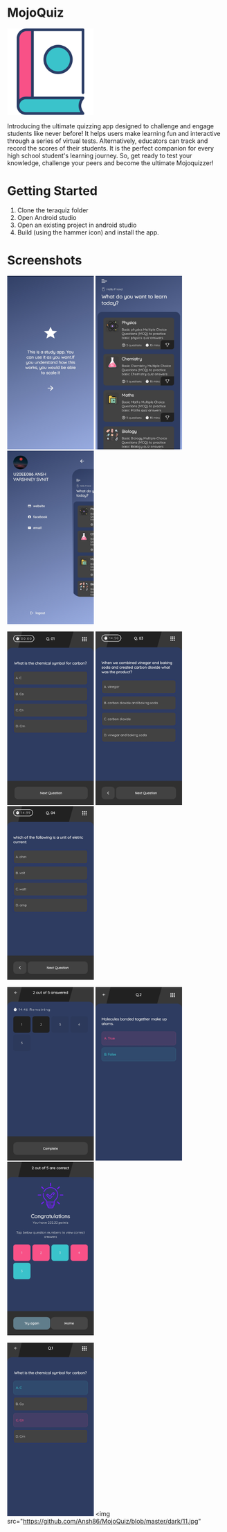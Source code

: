 # MojoQuiz
<img src="https://github.com/Ansh86/MojoQuiz/blob/master/app_splash_logo.png" width="200" height="200">

Introducing the ultimate quizzing app designed to challenge and engage students like never before! It  helps users make learning fun and interactive through a series of virtual tests. Alternatively, educators can track and record the scores of their students. It is the perfect companion for every high school student's learning journey. So, get ready to test your knowledge, challenge your peers and become the ultimate Mojoquizzer!

# Getting Started
1. Clone the teraquiz folder
2. Open Android studio
3. Open an existing project in android studio
4. Build (using the hammer icon) and install the app.


# Screenshots 

<img src="https://github.com/Ansh86/MojoQuiz/blob/master/dark/1.jpg" width="200" height="400">  <img src="https://github.com/Ansh86/MojoQuiz/blob/master/dark/2.jpg" width="200" height="400">  <img src="https://github.com/Ansh86/MojoQuiz/blob/master/dark/3.jpg" width="200" height="400">  

<img src="https://github.com/Ansh86/MojoQuiz/blob/master/dark/4.jpg" width="200" height="400">  <img src="https://github.com/Ansh86/MojoQuiz/blob/master/dark/5.jpg" width="200" height="400">  <img src="https://github.com/Ansh86/MojoQuiz/blob/master/dark/6.jpg" width="200" height="400"> 

<img src="https://github.com/Ansh86/MojoQuiz/blob/master/dark/7.jpg" width="200" height="400">  <img src="https://github.com/Ansh86/MojoQuiz/blob/master/dark/8.jpg" width="200" height="400">  <img src="https://github.com/Ansh86/MojoQuiz/blob/master/dark/9.jpg" width="200" height="400">

<img src="https://github.com/Ansh86/MojoQuiz/blob/master/dark/10.jpg" width="200" height="400">  <img src="https://github.com/Ansh86/MojoQuiz/blob/master/dark/11.jpg" 
